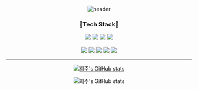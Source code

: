 

<div align='center'>

![header](https://capsule-render.vercel.app/api?type=waving&color=gradient&height=250&section=header&text=Hello,🐱I'm%20Heeju%20Park%20|%20Software%20Engineer&fontSize=35)  

  
  <h3>📌Tech Stack📌</h3>  
  <div>
<img src="https://img.shields.io/badge/HTML5-gray?style=flat&logo=HTML5&logoColor=#E34F26"/>  
<img src="https://img.shields.io/badge/JavaScript-gray?style=flat&logo=JavaScript&logoColor=F7DF1E"/>  
<img src="https://img.shields.io/badge/React-white?style=flat&logo=React&logoColor=61DAFB"/>
<img src="https://img.shields.io/badge/Vue.js-white?style=flat&logo=Vue.js&logoColor=4FC08D"/>  
 </div>
  <br>
   <div>
<img src="https://img.shields.io/badge/Python-white?style=flat&logo=Python&logoColor=3776AB"/>  
<img src="https://img.shields.io/badge/Django-white?style=flat&logo=Django&logoColor=092E20"/>  
<img src="https://img.shields.io/badge/pandas-white?style=flat&logo=pandas&logoColor=150458"/>  
<img src="https://img.shields.io/badge/MongoDB-white?style=flat&logo=MongoDB&logoColor=47A248"/>  
<img src="https://img.shields.io/badge/SQLite-white?style=flat&logo=SQLite&logoColor=003B57"/>  
   </div>
<hr>
  
  
 <div display="flex"> 
  
[![희주's GitHub stats](https://github-readme-stats.vercel.app/api?username=heejucherish&theme=tokyonight)](https://github.com/anuraghazra/github-readme-stats)

  </div>
   <div> 
  
![희주's GitHub stats](https://github-readme-stats.vercel.app/api/top-langs/?username=heejucherish&layout=compact&theme=tokyonight)

  </div>
</div>
